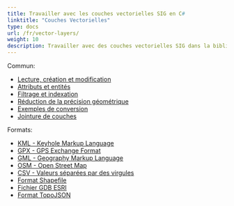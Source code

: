 ```yaml
---
title: Travailler avec les couches vectorielles SIG en C#
linktitle: "Couches Vectorielles"
type: docs
url: /fr/vector-layers/
weight: 10
description: Travailler avec des couches vectorielles SIG dans la bibliothèque C#. Les fonctionnalités courantes incluent Lecture, Création et Modification, Filtrage, Indexation, Exemples de conversion et Jointure de couches. Les formats inclus sont KML, GPX, GML, OSM, Shapefile, TopoJSON.
---
```


Commun:

- [Lecture, création et modification](/gis/fr/read-create-and-edit/)
- [Attributs et entités](/gis/fr/attributes-and-features/)
- [Filtrage et indexation](/gis/fr/filtering-and-indexing/)
- [Réduction de la précision géométrique](/gis/fr/geometry-precision-reducing/)
- [Exemples de conversion](/gis/fr/conversion/)
- [Jointure de couches](/gis/fr/join-layers/)

Formats:

- [KML - Keyhole Markup Language](/gis/fr/kml-keyhole-markup-language/)
- [GPX - GPS Exchange Format](/gis/fr/gpx-gps-exchange/)
- [GML - Geography Markup Language](/gis/fr/gml-geography-markup-language/)
- [OSM - Open Street Map](/gis/fr/osm-open-street-map/)
- [CSV - Valeurs séparées par des virgules](/gis/fr/csv-comma-separated-values/)
- [Format Shapefile](/gis/fr/shapefile-esri/)
- [Fichier GDB ESRI](/gis/fr/gdb-file-esri/)
- [Format TopoJSON](/gis/fr/topo-json/)
